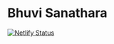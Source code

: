 # Bhuvi Sanathara
[![Netlify Status](https://api.netlify.com/api/v1/badges/a417fb26-8b84-4041-8e28-d568237e1185/deploy-status)](https://app.netlify.com/sites/bhuvisanathara/deploys)
